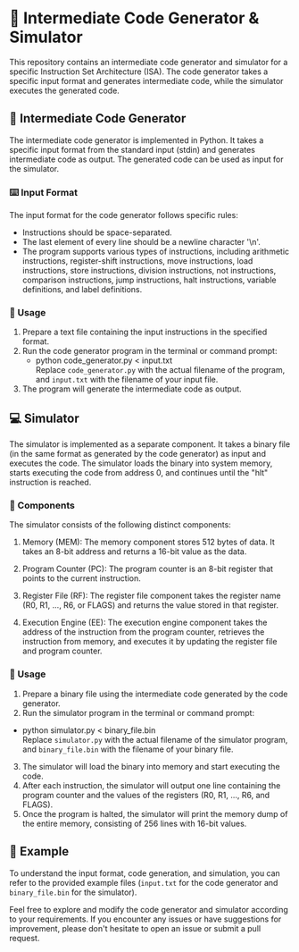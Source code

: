 # 📜 Intermediate Code Generator & Simulator

This repository contains an intermediate code generator and simulator for a specific Instruction Set Architecture (ISA). The code generator takes a specific input format and generates intermediate code, while the simulator executes the generated code.

## 📝 Intermediate Code Generator

The intermediate code generator is implemented in Python. It takes a specific input format from the standard input (stdin) and generates intermediate code as output. The generated code can be used as input for the simulator.

### ⌨️ Input Format
The input format for the code generator follows specific rules:
- Instructions should be space-separated.
- The last element of every line should be a newline character '\n'.
- The program supports various types of instructions, including arithmetic instructions, register-shift instructions, move instructions, load instructions, store instructions, division instructions, not instructions, comparison instructions, jump instructions, halt instructions, variable definitions, and label definitions. 

### 🚀 Usage
1. Prepare a text file containing the input instructions in the specified format.
2. Run the code generator program in the terminal or command prompt: <br>
    - python code_generator.py < input.txt <br>
Replace `code_generator.py` with the actual filename of the program, and `input.txt` with the filename of your input file.
3. The program will generate the intermediate code as output.

## 💻 Simulator

The simulator is implemented as a separate component. It takes a binary file (in the same format as generated by the code generator) as input and executes the code. The simulator loads the binary into system memory, starts executing the code from address 0, and continues until the "hlt" instruction is reached.

### 🧩 Components
The simulator consists of the following distinct components:

1. Memory (MEM): The memory component stores 512 bytes of data. It takes an 8-bit address and returns a 16-bit value as the data.

2. Program Counter (PC): The program counter is an 8-bit register that points to the current instruction.

3. Register File (RF): The register file component takes the register name (R0, R1, ..., R6, or FLAGS) and returns the value stored in that register.

4. Execution Engine (EE): The execution engine component takes the address of the instruction from the program counter, retrieves the instruction from memory, and executes it by updating the register file and program counter.

### 🚀 Usage
1. Prepare a binary file using the intermediate code generated by the code generator.
2. Run the simulator program in the terminal or command prompt: <br>
  - python simulator.py < binary_file.bin <br>
Replace `simulator.py` with the actual filename of the simulator program, and `binary_file.bin` with the filename of your binary file.
3. The simulator will load the binary into memory and start executing the code.
4. After each instruction, the simulator will output one line containing the program counter and the values of the registers (R0, R1, ..., R6, and FLAGS).
5. Once the program is halted, the simulator will print the memory dump of the entire memory, consisting of 256 lines with 16-bit values.

## 🌟 Example
To understand the input format, code generation, and simulation, you can refer to the provided example files (`input.txt` for the code generator and `binary_file.bin` for the simulator).

Feel free to explore and modify the code generator and simulator according to your requirements. If you encounter any issues or have suggestions for improvement, please don't hesitate to open an issue or submit a pull request.

